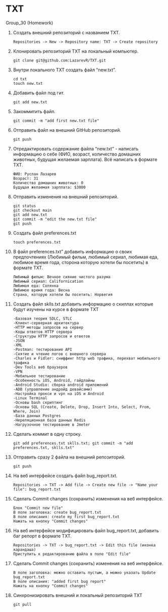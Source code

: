 # TXT
Group_30 (Homework)

1. Создать внешний репозиторий c названием TXT.

	`Repositories -> New -> Repository name: TXT -> Create repository`

2. Клонировать репозиторий TXT на локальный компьютер.

	`git clone git@github.com:LazarevR/TXT.git`

3. Внутри локального TXT создать файл “new.txt”.
	```
	cd txt
	touch new.txt
	```
4. Добавить файл под гит.

	`git add new.txt`

5. Закоммитить файл.

	`git commit -m "add first new.txt file"`

6. Отправить файл на внешний GitHub репозиторий.

	`git push`

7. Отредактировать содержание файла “new.txt” - написать информацию о себе (ФИО, возраст, количество домашних животных, будущая желаемая зарплата). Всё написать в формате TXT.
	```
	ФИО: Руслан Лазарев
	Возраст: 31
	Количество домашних животных: 0
	Будущая желаемая зарплата: $3000
	```
8. Отправить изменения на внешний репозиторий.
	```
	git status
	git checkout main
	git add new.txt
	git commit -m "edit the new.txt file"
	git push
	```
9. Создать файл preferences.txt

	`touch preferences.txt`

10. В файл preferences.txt” добавить информацию о своих предпочтениях (Любимый фильм, любимый сериал, любимая еда, любимое время года, сторона которую хотели бы посетить) в формате TXT.
	```
	Любимый фильм: Вечное сияние чистого разума
	Любимый сериал: Californication
	Любимая еда: Солянка
	Любимое время года: Весна
	Страна, которую хотели бы посетить: Норвегия
	```
11. Создать файл sklls.txt добавить информацию о скиллах которые будут изучены на курсе в формате TXT
	```
	-Базовая теория SDLC, STLC
	-Клиент-серверная архитектура
	-HTTP методы запросов на сервер
	-Коды ответов HTTP сервера
	-Структуры HTTP запросов и ответов
	-JSON
	-XML
	-Postman: тестирование API
	-Снятие и чтение логов c внешнего сервера
	-Charles и Fidler: сниффинг http web трафика, перехват мобильного трафика
	-Dev Tools веб браузеров
	-VPN
	-Мобильное тестирование
	-Особенность iOS, Android, гайдлайны
	-Android Studio: сборка android приложений
	-ADB (управление андройд девайсами)
	-Настройка прокси и vpn на iOS и Android
	-Linux Terminal
	-Основы bash скриптинг
	-Основы SQL (Create, Delete, Drop, Insert Into, Select, From, Where, Join)
	-База данных Postgres
	-Нереляционная база данных Redis
	-Нагрузочное тестирование в Jmeter
	```
12. Сделать коммит в одну строку.

	`git add preferences.txt sklls.txt; git commit -m "add preferences.txt, sklls.txt"`

13. Отправить сразу 2 файла на внешний репозиторий.

	`git push`

14. На веб интерфейсе создать файл bug_report.txt.

	`Repositories -> TXT -> Add file -> Create new file -> "Name your file": bug_report.txt`

15. Сделать Commit changes (сохранить) изменения на веб интерфейсе.
	```
	Блок "Commit new file"
	В поле заголовка: create bug_report.txt
	В поле описания: create my first bug_report.txt
	Нажать на кнопку "Commit changes"
	```
16. На веб интерфейсе модифицировать файл bug_report.txt, добавить баг репорт в формате TXT.
	```
	Repositories -> TXT -> bug_report.txt -> Edit this file (иконка карандаша)
	Приступить к редактированию файла в поле "Edit file"
	```
17. Сделать Commit changes (сохранить) изменения на веб интерфейсе.
	```
	В поле заголовка: можно оставить пустым, а можно указать Update bug_report.txt
	В поле описания: "added first bug report"
	Нажать на кнопку "Commit changes"
	```
18. Синхронизировать внешний и локальный репозиторий TXT

	`git pull`
